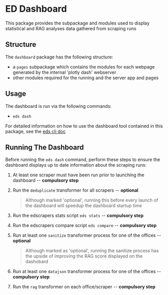 # ED Dashboard

This package provides the subpackage and modules used to display statistical and RAG analyses data gathered from scraping runs


## Structure

The `dashboard` package has the following structure:

- a `pages` subpackage which contains the modules for each webpage generated by the internal 'plotly dash' webserver
- other modules required for the running and the server app and pages
  

## Usage

The dashboard is run via the following commands:

- `eds dash`

For detailed information on how to use the dashboard tool contained in this package, see the [eds cli doc](../../README.md)


## Running The Dashboard

Before running the `eds dash` command, perform these steps to ensure the dashboard displays up to date information about the scraping runs:

1. At least one scraper must have been run prior to launching the dashboard -- **compulsory step**

2. Run the `deduplicate`  transformer for all scrapers -- **optional**
    > Although marked 'optional', running this before every launch of the dashboard will speedup the dashboard startup time

3. Run the edscrapers stats script `eds stats` -- **compulsory step**

4. Run the edscrapers compare script `eds compare` -- **compulsory step**

5. Run at least one `sanitize` transformer process for one of the offices -- **optional**
    > Although marked as 'optional', running the sanitize process has the upside of improving the RAG score displayed on the dashobard

6. Run at least one `datajson` transformer process for one of the offices -- **compulsory step**

7. Run the `rag` transformer on each office/scraper -- **compulsory step**
